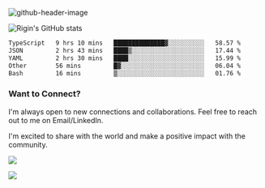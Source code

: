 
![github-header-image](https://github.com/riginoommen/riginoommen/assets/3840244/889cae65-df55-4cda-86cc-bf21bf1f2e96)

![Rigin's GitHub stats](https://github-readme-stats.vercel.app/api?username=riginoommen\&show_icons=true\&show=reviews,discussions_started,discussions_answered,prs_merged,prs_merged_percentage)


<!--START_SECTION:waka-->

```txt
TypeScript   9 hrs 10 mins   ██████████████▓░░░░░░░░░░   58.57 %
JSON         2 hrs 43 mins   ████▒░░░░░░░░░░░░░░░░░░░░   17.44 %
YAML         2 hrs 30 mins   ████░░░░░░░░░░░░░░░░░░░░░   15.99 %
Other        56 mins         █▓░░░░░░░░░░░░░░░░░░░░░░░   06.04 %
Bash         16 mins         ▒░░░░░░░░░░░░░░░░░░░░░░░░   01.76 %
```

<!--END_SECTION:waka-->

### Want to Connect?

I'm always open to new connections and collaborations. Feel free to reach out to me on Email/LinkedIn.

I'm excited to share with the world and make a positive impact with the community.

![](https://komarev.com/ghpvc/?username=riginoommen)

![](https://hit.yhype.me/github/profile?user_id=3840244)
